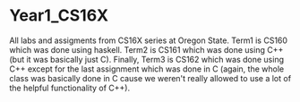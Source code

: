 # Year1_CS16X
All labs and assigments from CS16X series at Oregon State. 
Term1 is CS160 which was done using haskell. 
Term2 is CS161 which was done using C++ (but it was basically just C). 
Finally, Term3 is CS162 which was done using C++ except for the last assignment which was done in C (again, the whole class was basically done in C cause we weren't really allowed to use a lot of the helpful functionality of C++).
